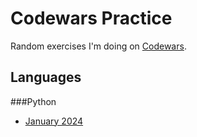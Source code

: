 # Codewars Practice

Random exercises I'm doing on [Codewars](https://www.codewars.com/dashboard).

## Languages

###Python

- [January 2024](https://github.com/evilpotato04/codewars_practice/blob/main/Katas%2FPython%2FSUBJECTS.md)